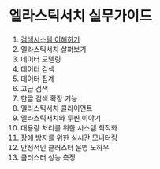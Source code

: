 # 엘라스틱서치 실무가이드

1. [검색시스템 이해하기](./chap01/chap01.md)
2. 엘라스틱서치 살펴보기
3. 데이터 모델링
4. 데이터 검색
5. 데이터 집계
6. 고급 검색
7. 한글 검색 확장 기능
8. 엘라스틱서치 클라이언트
9. 엘라스틱서치와 루씬 이야기
10. 대용량 처리를 위한 시스템 최적화
11. 장애 방지를 위한 실시간 모니터링
12. 안정적인 클러스터 운영 노하우
13. 클러스터 성능 측정



